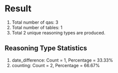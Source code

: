 # Result<br/>
1. Total number of qas: 3<br/>
2. Total number of tables: 1<br/>
3. Total 2 unique reasoning types are produced.<br/>
## **Reasoning Type Statistics**<br/>
1. date_difference: Count = 1, Percentage = 33.33%<br/>
2. counting: Count = 2, Percentage = 66.67%<br/>
